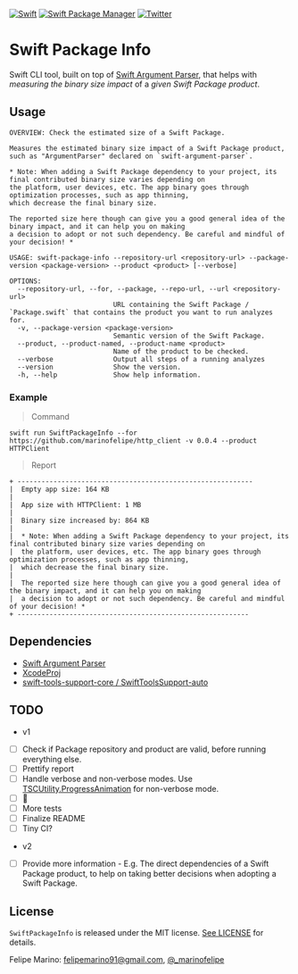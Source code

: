 <a href="https://swift.org"><img src="https://img.shields.io/badge/Swift-5.3-orange.svg?style=flat" alt="Swift" /></a>
[![Swift Package Manager](https://rawgit.com/jlyonsmith/artwork/master/SwiftPackageManager/swiftpackagemanager-compatible.svg)](https://swift.org/package-manager/)
[![Twitter](https://img.shields.io/badge/twitter-@_marinofelipe-blue.svg?style=flat)](https://twitter.com/_marinofelipe)

# Swift Package Info
Swift CLI tool, built on top of [Swift Argument Parser](https://github.com/apple/swift-argument-parser), that helps with *measuring the binary size impact* of a *given Swift Package product*.

## Usage
```
OVERVIEW: Check the estimated size of a Swift Package.

Measures the estimated binary size impact of a Swift Package product,
such as "ArgumentParser" declared on `swift-argument-parser`.

* Note: When adding a Swift Package dependency to your project, its final contributed binary size varies depending on
the platform, user devices, etc. The app binary goes through optimization processes, such as app thinning,
which decrease the final binary size.

The reported size here though can give you a good general idea of the binary impact, and it can help you on making
a decision to adopt or not such dependency. Be careful and mindful of your decision! *

USAGE: swift-package-info --repository-url <repository-url> --package-version <package-version> --product <product> [--verbose]

OPTIONS:
  --repository-url, --for, --package, --repo-url, --url <repository-url>
                          URL containing the Swift Package / `Package.swift` that contains the product you want to run analyzes for. 
  -v, --package-version <package-version>
                          Semantic version of the Swift Package. 
  --product, --product-named, --product-name <product>
                          Name of the product to be checked. 
  --verbose               Output all steps of a running analyzes 
  --version               Show the version.
  -h, --help              Show help information.
```

### Example
> Command
```
swift run SwiftPackageInfo --for https://github.com/marinofelipe/http_client -v 0.0.4 --product HTTPClient
```
> Report

```
+ -----------------------------------------------------------
|  Empty app size: 164 KB
|
|  App size with HTTPClient: 1 MB
|
|  Binary size increased by: 864 KB
|
|  * Note: When adding a Swift Package dependency to your project, its final contributed binary size varies depending on
|  the platform, user devices, etc. The app binary goes through optimization processes, such as app thinning,
|  which decrease the final binary size.
|
|  The reported size here though can give you a good general idea of the binary impact, and it can help you on making
|  a decision to adopt or not such dependency. Be careful and mindful of your decision! *
+ ----------------------------------------------------------
```

## Dependencies
- [Swift Argument Parser](https://github.com/apple/swift-argument-parser)
- [XcodeProj](https://github.com/tuist/XcodeProj.git)
- [swift-tools-support-core / SwiftToolsSupport-auto](https://github.com/apple/swift-tools-support-core/blob/main/Package.swift)

## TODO
* v1
- [ ] Check if Package repository and product are valid, before running everything else.
- [ ] Prettify report
- [ ] Handle verbose and non-verbose modes. Use [TSCUtility.ProgressAnimation](https://github.com/apple/swift-tools-support-core/blob/fcaa2ce5a852b5355aed5808a6610dc8b6dcf27e/Sources/TSCUtility/ProgressAnimation.swift) for non-verbose mode.
- [ ] 💅
- [ ] More tests
- [ ] Finalize README
- [ ] Tiny CI?

* v2
- [ ] Provide more information - E.g. The direct dependencies of a Swift Package product, to help on taking better decisions when adopting a Swift Package.


## License
`SwiftPackageInfo` is released under the MIT license. [See LICENSE](/LICENSE) for details.

Felipe Marino: [felipemarino91@gmail.com](mailto:felipemarino91@gmail.com), [@_marinofelipe](https://twitter.com/_marinofelipe)